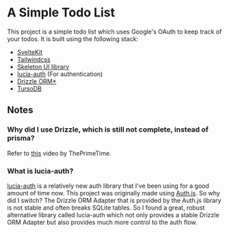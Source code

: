 
# A Simple Todo List

This project is a simple todo list which uses Google's OAuth to keep track of your todos. It is built using the following stack:

- [SvelteKit](https://kit.svelte.dev/)
- [Tailwindcss](https://kit.svelte.dev/)
- [Skeleton UI library](https://www.skeleton.dev/)
- [lucia-auth](https://lucia-auth.com/) (For authentication)
- [Drizzle ORM*](https://orm.drizzle.team/)
- [TursoDB](https://turso.tech/)

## Notes
### Why did I use Drizzle, which is still not complete, instead of prisma?
Refer to [this](https://www.youtube.com/watch?v=jqhHXe746Ns) video by ThePrimeTime.

### What is lucia-auth?
[lucia-auth](https://lucia-auth.com/) is a relatively new auth library that I've been using for a good amount of time now. This project was originally made using [Auth.js](https://authjs.dev/). So why did I switch? The Drizzle ORM Adapter that is provided by the Auth.js library is not stable and often breaks SQLite tables. So I found a great, robust alternative library called lucia-auth which not only provides a stable Drizzle ORM Adapter but also provides much more control to the auth flow.
